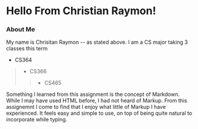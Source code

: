 # Hello From Christian Raymon!

### About Me

My name is Chrisitan Raymon -- as stated above. I am a CS major taking 3 classes this term  
- CS364
> - CS366
>> - CS465

Something I learned from this assignment is the concept of Markdown.  
While I may have used HTML before, I had not heard of Markup. From this assignemnt
I come to find that I enjoy what little of Markup I have experienced. It feels easy and
simple to use, on top of being quite natural to incorporate while typing.
